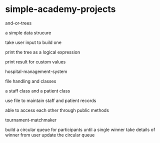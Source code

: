 # simple-academy-projects

and-or-trees


a simple data strucure

take user input to build one

print the tree as a logical expression

print result for custom values



hospital-management-system


file handling and classes

a staff class and a patient class

use file to maintain staff and patient records

able to access each other through public methods



tournament-matchmaker


build a circular queue for participants
until a single winner
take details of winner from user
update the circular queue
